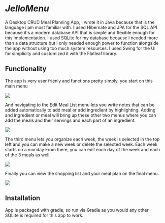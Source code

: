 # *JelloMenu*
A Desktop CRUD Meal Planning App, I wrote it in Java because that is the language I am most familiar with. I used Hibernate and JPA for the SQL API because it's a modern
database API that is simple and flexible enough for this implementation. I used SQLite for my database because I needed more than a data structure but I only needed enough power
to function alongside the app without using too much system resources. I used Swing for the UI for simplicity and customized it with the Flatleaf library.

## Functionality
The app is very user frienly and functions pretty simply, you start on this main menu

![](https://files.catbox.moe/2l66uj.png)

And navigating to the Edit Meal List menu lets you write notes that can be added automatically to add meal or add ingredient by highlighting.
Adding and ingredient or meal will bring up these other two menus where you can add the meals and their servings and each part of an ingredient.

![](https://files.catbox.moe/2l66uj.png)

The third menu lets you organize each week, the week is selected in the top left and you can make a new week or delete the selected week. Each week starts on a monday
From there, you can edit each day of the week and each of the 3 meals as well.

![](https://files.catbox.moe/46sswl.png)

Finally you can view the shopping list and your meal plan on the final menu.

![](https://files.catbox.moe/3t09ti.png)

## Installation
App is packaged with gradle, so run via Gradle as you would any other
SQLite is required for this app to work.
